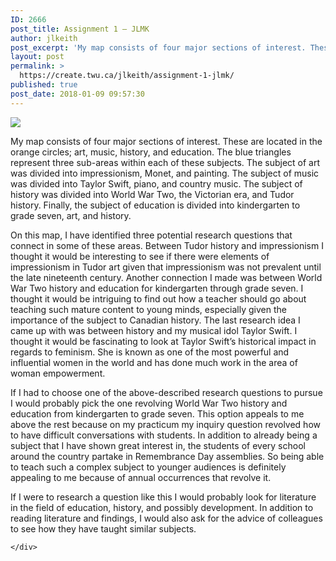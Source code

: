 ```yaml
---
ID: 2666
post_title: Assignment 1 – JLMK
author: jlkeith
post_excerpt: 'My map consists of four major sections of interest. These are located in the orange circles; art, music, history, and education. The blue triangles represent three sub-areas within each of these subjects. The subject of art was divided into impressionism, Monet, and painting. The subject of music was divided into Taylor Swift, piano, and country [&hellip;]'
layout: post
permalink: >
  https://create.twu.ca/jlkeith/assignment-1-jlmk/
published: true
post_date: 2018-01-09 09:57:30
---
```

<p><img src='http://create.twu.ca/jlkeith/files/2018/01/Concept_Map_JLMK.png'></p><p>My map consists of four major sections of interest. These are located in the orange circles; art, music, history, and education. The blue triangles represent three sub-areas within each of these subjects. The subject of art was divided into impressionism, Monet, and painting. The subject of music was divided into Taylor Swift, piano, and country music. The subject of history was divided into World War Two, the Victorian era, and Tudor history. Finally, the subject of education is divided into kindergarten to grade seven, art, and history.</p>
<p>On this map, I have identified three potential research questions that connect in some of these areas. Between Tudor history and impressionism I thought it would be interesting to see if there were elements of impressionism in Tudor art given that impressionism was not prevalent until the late nineteenth century. Another connection I made was between World War Two history and education for kindergarten through grade seven. I thought it would be intriguing to find out how a teacher should go about teaching such mature content to young minds, especially given the importance of the subject to Canadian history. The last research idea I came up with was between history and my musical idol Taylor Swift. I thought it would be fascinating to look at Taylor Swift’s historical impact in regards to feminism. She is known as one of the most powerful and influential women in the world and has done much work in the area of woman empowerment.</p>
<p>If I had to choose one of the above-described research questions to pursue I would probably pick the one revolving World War Two history and education from kindergarten to grade seven. This option appeals to me above the rest because on my practicum my inquiry question revolved how to have difficult conversations with students. In addition to already being a subject that I have shown great interest in, the students of every school around the country partake in Remembrance Day assemblies. So being able to teach such a complex subject to younger audiences is definitely appealing to me because of annual occurrences that revolve it.</p>
<p>If I were to research a question like this I would probably look for literature in the field of education, history, and possibly development. In addition to reading literature and findings, I would also ask for the advice of colleagues to see how they have taught similar subjects.</p>
<div id="themify_builder_content-16" data-postid="16" class="themify_builder_content themify_builder_content-16 themify_builder">

    </div>
<!-- /themify_builder_content -->